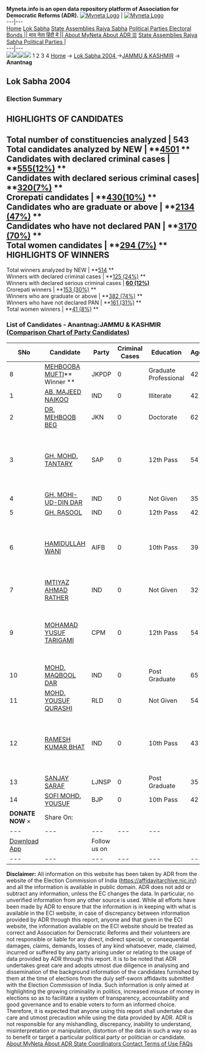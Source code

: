 **Myneta.info is an open data repository platform of Association for Democratic Reforms (ADR).**
[![Myneta Logo](https://www.myneta.info/lib/img/myneta-logo.png)](https://www.myneta.info/) | [![Myneta Logo](https://www.myneta.info/lib/img/adr-logo.png)](https://adrindia.org)  
---|---  
[Home](https://www.myneta.info/) [Lok Sabha](https://www.myneta.info/#ls "Lok Sabha") [ State Assemblies ](https://www.myneta.info/#sa "State Assemblies") [Rajya Sabha](https://www.myneta.info/#rs "Rajya Sabha") [Political Parties ](https://www.myneta.info/party "Political Parties") [ Electoral Bonds ](https://www.myneta.info/electoral_bonds "Electoral Bonds") [ || माय नेता हिंदी में || ](https://translate.google.co.in/translate?prev=hp&hl=en&js=y&u=www.myneta.info&sl=en&tl=hi&history_state0=) [ About MyNeta ](https://adrindia.org/content/about-myneta) [ About ADR ](https://adrindia.org/about-adr/who-we-are) [☰](javascript:void\(0\))
[ State Assemblies ](https://www.myneta.info/#sa "State Assemblies") [ Rajya Sabha ](https://www.myneta.info/#rs "Rajya Sabha") [ Political Parties ](https://www.myneta.info/party "Political Parties")
|   
---|---  
![](https://www.myneta.info/lib/img/banner/banner-1.png)![](https://www.myneta.info/lib/img/banner/banner-2.png)![](https://www.myneta.info/lib/img/banner/banner-3.png)![](https://www.myneta.info/lib/img/banner/banner-4.png)
1  2  3  4 
[Home](https://www.myneta.info/) → [Lok Sabha 2004 ](https://www.myneta.info/loksabha2004/)→[JAMMU & KASHMIR](https://www.myneta.info/loksabha2004/index.php?action=show_constituencies&state_id=9) → **Anantnag**
### 
## Lok Sabha 2004 
###  Election Summary 
HIGHLIGHTS OF CANDIDATES  
---  
Total number of constituencies analyzed |  543   
Total candidates analyzed by NEW | **[4501](https://www.myneta.info/loksabha2004/index.php?action=summary&subAction=candidates_analyzed&sort=candidate#summary) **  
Candidates with declared criminal cases | **[555(12%)](https://www.myneta.info/loksabha2004/index.php?action=summary&subAction=crime&sort=candidate#summary) **  
Candidates with declared serious criminal cases| **[320(7%)](https://www.myneta.info/loksabha2004/index.php?action=summary&subAction=serious_crime&sort=candidate#summary) **  
Crorepati candidates | **[430(10%)](https://www.myneta.info/loksabha2004/index.php?action=summary&subAction=crorepati&sort=candidate#summary) **  
Candidates who are graduate or above | **[2134 (47%)](https://www.myneta.info/loksabha2004/index.php?action=summary&subAction=education&sort=candidate#summary) **  
Candidates who have not declared PAN | **[3170 (70%)](https://www.myneta.info/loksabha2004/index.php?action=summary&subAction=without_pan&sort=candidate#summary) **  
Total women candidates | **[294 (7%)](https://www.myneta.info/loksabha2004/index.php?action=summary&subAction=women_candidate&sort=candidate#summary) **  
HIGHLIGHTS OF WINNERS  
---  
Total winners analyzed by NEW | **[514](https://www.myneta.info/loksabha2004/index.php?action=summary&subAction=winner_analyzed&sort=candidate#summary) **  
Winners with declared criminal cases | **[125 (24%)](https://www.myneta.info/loksabha2004/index.php?action=summary&subAction=winner_crime&sort=candidate#summary) **  
Winners with declared serious criminal cases | **[60 (12%)](https://www.myneta.info/loksabha2004/index.php?action=summary&subAction=winner_serious_crime&sort=candidate#summary)**  
Crorepati winners | **[153 (30%)](https://www.myneta.info/loksabha2004/index.php?action=summary&subAction=winner_crorepati&sort=candidate#summary) **  
Winners who are graduate or above | **[382 (74%)](https://www.myneta.info/loksabha2004/index.php?action=summary&subAction=winner_education&sort=candidate#summary) **  
Winners who have not declared PAN | **[161 (31%)](https://www.myneta.info/loksabha2004/index.php?action=summary&subAction=winner_without_pan&sort=candidate#summary) **  
Total women winners | **[41 (8%)](https://www.myneta.info/loksabha2004/index.php?action=summary&subAction=winner_women&sort=candidate#summary) **  
### List of Candidates - Anantnag:JAMMU & KASHMIR ([Comparison Chart of Party Candidates](https://www.myneta.info/loksabha2004/comparisonchart.php?constituency_id=158))
SNo | Candidate| Party| Criminal Cases| Education| Age| Total Assets| Liabilities  
---|---|---|---|---|---|---|---  
8  | [MEHBOOBA MUFTI](https://www.myneta.info/loksabha2004/candidate.php?candidate_id=1376)** Winner ** | JKPDP | 0 | Graduate Professional| 42 | Rs 4,50,000 ~ 4 Lacs+ | Rs 0 ~   
1  | [AB. MAJEED NAIKOO](https://www.myneta.info/loksabha2004/candidate.php?candidate_id=1381) | IND | 0 | Illiterate| 42 | Nil | Rs 0 ~   
2  | [DR. MEHBOOB BEG](https://www.myneta.info/loksabha2004/candidate.php?candidate_id=1377) | JKN | 0 | Doctorate| 62 | Rs 4,65,45,000 ~ 4 Crore+ | Rs 4,94,000 ~ 4 Lacs+  
3  | [GH. MOHD. TANTARY](https://www.myneta.info/loksabha2004/candidate.php?candidate_id=1388) | SAP | 0 | 12th Pass| 54 | ![](https://myneta.info/image_v2.php?myneta_folder=loksabha2004&candidate_id=1388&col=ta) | ![](https://myneta.info/image_v2.php?myneta_folder=loksabha2004&candidate_id=1388&col=lia)  
4  | [GH. MOHI-UD-DIN DAR](https://www.myneta.info/loksabha2004/candidate.php?candidate_id=1386) | IND | 0 | Not Given| 35 | Nil | Rs 0 ~   
5  | [GH. RASOOL](https://www.myneta.info/loksabha2004/candidate.php?candidate_id=1384) | IND | 0 | 12th Pass| 42 | Rs 1,10,000 ~ 1 Lacs+ | Rs 0 ~   
6  | [HAMIDULLAH WANI](https://www.myneta.info/loksabha2004/candidate.php?candidate_id=1385) | AIFB | 0 | 10th Pass| 39 | ![](https://myneta.info/image_v2.php?myneta_folder=loksabha2004&candidate_id=1385&col=ta) | ![](https://myneta.info/image_v2.php?myneta_folder=loksabha2004&candidate_id=1385&col=lia)  
7  | [IMTIYAZ AHMAD RATHER](https://www.myneta.info/loksabha2004/candidate.php?candidate_id=1380) | IND | 0 | Not Given| 32 | Rs 600 ~ 6 Hund+ | Rs 0 ~   
9  | [MOHAMAD YUSUF TARIGAMI](https://www.myneta.info/loksabha2004/candidate.php?candidate_id=1378) | CPM | 0 | 12th Pass| 54 | ![](https://myneta.info/image_v2.php?myneta_folder=loksabha2004&candidate_id=1378&col=ta) | ![](https://myneta.info/image_v2.php?myneta_folder=loksabha2004&candidate_id=1378&col=lia)  
10  | [MOHD. MAQBOOL DAR](https://www.myneta.info/loksabha2004/candidate.php?candidate_id=1382) | IND | 0 | Post Graduate| 65 | Rs 15,30,000 ~ 15 Lacs+ | Rs 0 ~   
11  | [MOHD. YOUSUF QURASHI](https://www.myneta.info/loksabha2004/candidate.php?candidate_id=1387) | RLD | 0 | Not Given| 54 | Rs 30,00,000 ~ 30 Lacs+ | Rs 0 ~   
12  | [RAMESH KUMAR BHAT](https://www.myneta.info/loksabha2004/candidate.php?candidate_id=1389) | IND | 0 | 10th Pass| 43 | ![](https://myneta.info/image_v2.php?myneta_folder=loksabha2004&candidate_id=1389&col=ta) | ![](https://myneta.info/image_v2.php?myneta_folder=loksabha2004&candidate_id=1389&col=lia)  
13  | [SANJAY SARAF](https://www.myneta.info/loksabha2004/candidate.php?candidate_id=1383) | LJNSP | 0 | Post Graduate| 35 | Rs 3,80,000 ~ 3 Lacs+ | Rs 0 ~   
14  | [SOFI MOHD. YOUSUF](https://www.myneta.info/loksabha2004/candidate.php?candidate_id=1379) | BJP | 0 | 10th Pass| 42 | Rs 2,70,000 ~ 2 Lacs+ | Rs 0 ~   
|  **DONATE NOW** × |  Share On:  | [](https://api.whatsapp.com/send?text=https%3A%2F%2Fmyneta.info%2Fpunjab2022%2Findex.php%3Faction%3Dshow_constituencies%26state_id%3D19) | [](https://www.facebook.com/sharer/sharer.php?u=https%3A%2F%2Fmyneta.info%2Fpunjab2022%2Findex.php%3Faction%3Dshow_constituencies%26state_id%3D19) | [](https://twitter.com/share?url=https%3A%2F%2Fmyneta.info%2Fpunjab2022%2Findex.php%3Faction%3Dshow_constituencies%26state_id%3D19)  
---|---|---|---|---  
| [ Download App ](https://play.google.com/store/apps/details?id=com.webrosoft.myneta1&pcampaignid=pcampaignidMKT-Other-global-all-co-prtnr-py-PartBadge-Mar2515-1) | [](https://play.google.com/store/apps/details?id=com.webrosoft.myneta1&pcampaignid=pcampaignidMKT-Other-global-all-co-prtnr-py-PartBadge-Mar2515-1) |  Follow us on  | [](https://www.facebook.com/adrindia.org/) | [](https://twitter.com/adrspeaks) | [](https://groups.google.com/g/national-election-watch?hl=en&pli=1) | [](https://www.instagram.com/adrspeaks/) | [](https://www.youtube.com/user/adrspeaks) | [](https://sharechat.com/profile/adrspeaks)  
---|---|---|---|---|---|---|---|---  
**Disclaimer:** All information on this website has been taken by ADR from the website of the Election Commission of India (https://affidavitarchive.nic.in/) and all the information is available in public domain. ADR does not add or subtract any information, unless the EC changes the data. In particular, no unverified information from any other source is used. While all efforts have been made by ADR to ensure that the information is in keeping with what is available in the ECI website, in case of discrepancy between information provided by ADR through this report, anyone and that given in the ECI website, the information available on the ECI website should be treated as correct and Association for Democratic Reforms and their volunteers are not responsible or liable for any direct, indirect special, or consequential damages, claims, demands, losses of any kind whatsoever, made, claimed, incurred or suffered by any party arising under or relating to the usage of data provided by ADR through this report. It is to be noted that ADR undertakes great care and adopts utmost due diligence in analysing and dissemination of the background information of the candidates furnished by them at the time of elections from the duly self-sworn affidavits submitted with the Election Commission of India. Such information is only aimed at highlighting the growing criminality in politics, increased misuse of money in elections so as to facilitate a system of transparency, accountability and good governance and to enable voters to form an informed choice. Therefore, it is expected that anyone using this report shall undertake due care and utmost precaution while using the data provided by ADR. ADR is not responsible for any mishandling, discrepancy, inability to understand, misinterpretation or manipulation, distortion of the data in such a way so as to benefit or target a particular political party or politician or candidate. 
[ About MyNeta ](https://adrindia.org/content/about-myneta) [ About ADR ](https://adrindia.org/about-adr/who-we-are) [ State Coordinators ](https://adrindia.org/about-adr/state-coordinators) [ Contact ](https://adrindia.org/contact-us) [ Terms of Use ](https://adrindia.org/content/adr-terms-use) [ FAQs ](https://adrindia.org/content/faqs)
